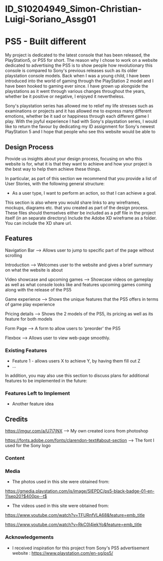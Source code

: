 # ID_S10204949_Simon-Christian-Luigi-Soriano_Assg01

# PS5 - Built different

My project is dedicated to the latest console that has been released, the PlayStation5, or PS5 for short. The reason why I chose to work on a website dedicated to advertising the PS5 is to show people how revolutionary this console is compared to Sony's previous releases such as its older playstation console models. Back when I was a young child, I have been introduced into the world of gaming through the PlayStation 2 model and I have been hooked to gaming ever since. I have grown up alongside the playstations as it went through various changes throughout the years, whether be it positive or negative, I enjoyed it nevertheless.

Sony's playstation series has allowed me to relief my life stresses such as examinations or projects and it has allowed me to express many different emotions, whether be it sad or happiness through each different game I play. With the joyful experience I had with Sony's playstation series, I would like to return the favour by dedicating my ID assignment for Sony's newest PlayStation 5 and I hope that people who see this website would be able to 
 
## Design Process
 
Provide us insights about your design process, focusing on who this website is for, what it is that they want to achieve and how your project is the best way to help them achieve these things.

In particular, as part of this section we recommend that you provide a list of User Stories, with the following general structure:
- As a user type, I want to perform an action, so that I can achieve a goal.

This section is also where you would share links to any wireframes, mockups, diagrams etc. that you created as part of the design process. 
These files should themselves either be included as a pdf file in the project itself (in an separate directory)
Include the Adobe XD wireframe as a folder. You can include the XD share url. 

## Features

Navigation Bar --> Allows user to jump to specific part of the page without scrolling

Introduction --> Welcomes user to the website and gives a brief summary on what the website is about

Video showcase and upcoming games --> Showcase videos on gameplay as well as what console looks like and features upcoming games coming along with the release of the PS5

Game experience --> Shows the unique features that the PS5 offers in terms of game play experience

Pricing details --> Shows the 2 models of the PS5, its pricing as well as its feature for both models

Form Page --> A form to allow users to 'preorder' the PS5

Flexbox --> Allows user to view web-page smoothly.
 
### Existing Features
- Feature 1 - allows users X to achieve Y, by having them fill out Z
- ...

In addition, you may also use this section to discuss plans for additional features to be implemented in the future:

### Features Left to Implement
- Another feature idea


## Credits

https://imgur.com/a/U7i7jNX --> My own created icons from photoshop

https://fonts.adobe.com/fonts/clarendon-text#about-section --> The font I used for the Sony logo




### Content

### Media
- The photos used in this site were obtained from:

https://gmedia.playstation.com/is/image/SIEPDC/ps5-black-badge-01-en-11sep20?$400px--t$

- The videos used in this site were obtained from:

https://www.youtube.com/watch?v=TFURnfVLA68&feature=emb_title

https://www.youtube.com/watch?v=RkC0l4iekYo&feature=emb_title


### Acknowledgements

- I received inspiration for this project from Sony's PS5 advertisement website : https://www.playstation.com/en-sg/ps5/

